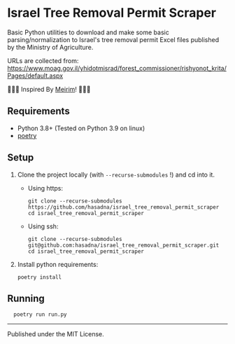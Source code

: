 # Israel Tree Removal Permit Scraper

Basic Python utilities to download and make some basic parsing/normalization to Israel's tree removal permit Excel files published by the Ministry of Agriculture.   

URLs are collected from: <https://www.moag.gov.il/yhidotmisrad/forest_commissioner/rishyonot_krita/Pages/default.aspx>

🌳🌲🌴 Inspired By [Meirim](https://meirim.org/)! 🌴🌲🌳 


## Requirements

* Python 3.8+ (Tested on Python 3.9 on linux)
* [poetry](https://python-poetry.org/docs/#installation)

## Setup

1. Clone the project locally (with `--recurse-submodules` !) and cd into it.


   * Using https:
        
         git clone --recurse-submodules https://github.com/hasadna/israel_tree_removal_permit_scraper
         cd israel_tree_removal_permit_scraper
      
   * Using ssh:
      
         git clone --recurse-submodules git@github.com:hasadna/israel_tree_removal_permit_scraper.git
         cd israel_tree_removal_permit_scraper
  
2. Install python requirements:
   
       poetry install

## Running

      poetry run run.py


----


Published under the MIT License.
